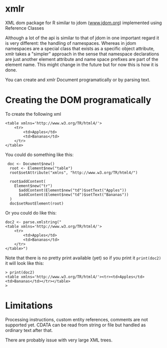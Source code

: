 # xmlr
XML dom package for R similar to jdom (www.jdom.org) implemented using Reference Classes

Although a lot of the api is similar to that of jdom in one important regard it is very different: the handling of namespaces.
Whereas in jdom namespaces are a special class that exists as a specific object attribute, xmlr takes a "simpler"
approach in the sense that namespace declarations are just another element attribute and name space prefixes are part of the 
element name. This might change in the future but for now this is how it is done.

You can create and xmlr Document programatically or by parsing text. 

# Creating the DOM programatically
To create the following xml
```
<table xmlns='http://www.w3.org/TR/html4/'>
    <tr>
        <td>Apples</td>
        <td>Bananas</td>
    </tr>
</table>

```
You could do something like this:
```
 doc <- Document$new()
  root <- Element$new("table")
  root$setAttribute("xmlns", "http://www.w3.org/TR/html4/")

  root$addContent(
    Element$new("tr")
      $addContent(Element$new("td")$setText("Apples"))
      $addContent(Element$new("td")$setText("Bananas"))
  )
  doc$setRootElement(root)
```
Or you could do like this:
```
doc2 <- parse.xmlstring("
<table xmlns='http://www.w3.org/TR/html4/'>
    <tr>
        <td>Apples</td>
        <td>Bananas</td>
    </tr>
</table>")
```
Note that there is no pretty print available (yet) so if you print it `print(doc2)`
it will look like this:
```
> print(doc2)
<table xmlns='http://www.w3.org/TR/html4/'><tr><td>Apples</td><td>Bananas</td></tr></table>
> 
```

# Limitations
Processing instructions, custom entity references, comments are not supported yet.
CDATA can be read from string or file but handled as ordinary text after that.

There are probably issue with very large XML trees.





